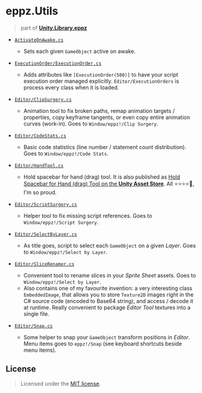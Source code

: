 # eppz.Utils
> part of [**Unity.Library.eppz**](https://github.com/eppz/Unity.Library.eppz)

* [`ActivateOnAwake.cs`](ActivateOnAwake.cs)

	+ Sets each given `GameObject` active on awake.

* [`ExecutionOrder/ExecutionOrder.cs`](ExecutionOrder/ExecutionOrder.cs)

	+ Adds attributes like `[ExecutionOrder(500)]` to have your script execution order managed explicitly. `Editor/ExecutionOrders` is process every class when it is loaded.

* [`Editor/ClipSurgery.cs`](Editor/CodeStats.cs)

	+ Animation tool to fix broken paths, remap animation targets / properties, copy keyframe tangents, or even copy entire animation curves (work-in). Goes to `Window/eppz!/Clip Surgery`.

* [`Editor/CodeStats.cs`](Editor/CodeStats.cs)

	+ Basic code statistics (line number / statement count distribution). Goes to `Window/eppz!/Code Stats`.

* [`Editor/HandTool.cs`](Editor/HandTool.cs)

	+ Hold spacebar for hand (drag) tool. It is also published as [Hold Spacebar for Hand (drag) Tool on the **Unity Asset Store**](https://www.assetstore.unity3d.com/en/#!content/32803). All ⭐⭐⭐⭐🌟, I'm so proud.

* [`Editor/ScriptSurgery.cs`](Editor/ScriptSurgery.cs)

	+ Helper tool to fix missing script references. Goes to `Window/eppz!/Script Surgery`.

* [`Editor/SelectByLayer.cs`](Editor/SelectByLayer.cs)

	+ As title goes, script to select each `GameObject` on a given *Layer*. Goes to `Window/eppz!/Select by Layer`.

* [`Editor/SliceRenamer.cs`](Editor/SliceRenamer.cs)

	+ Convenient tool to rename slices in your *Sprite Sheet* assets. Goes to `Window/eppz!/Select by Layer`.
	+ Also contains one of my favourite invention: a very interesting class `EmbeddedImage`, that allows you to store `Texture2D` images right in the C# source code (encoded to Base64 string), and access / decode it at runtime. Really convenient to package *Editor Tool* textures into a single file.

* [`Editor/Snap.cs`](Editor/Snap.cs)

	+ Some helper to snap your `GameObject` transform positions in *Editor*. Menu items goes to `eppz!/Snap` (see keyboard shortcuts beside menu items).

## License

> Licensed under the [MIT license](http://en.wikipedia.org/wiki/MIT_License).

